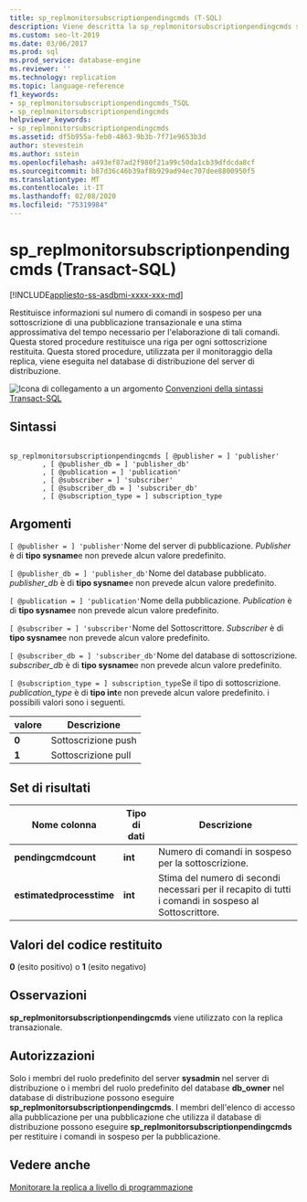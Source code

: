 ```yaml
---
title: sp_replmonitorsubscriptionpendingcmds (T-SQL)
description: Viene descritta la sp_replmonitorsubscriptionpendingcmds stored procedure che restituisce informazioni sul numero di comandi in sospeso per una sottoscrizione di una pubblicazione transazionale.
ms.custom: seo-lt-2019
ms.date: 03/06/2017
ms.prod: sql
ms.prod_service: database-engine
ms.reviewer: ''
ms.technology: replication
ms.topic: language-reference
f1_keywords:
- sp_replmonitorsubscriptionpendingcmds_TSQL
- sp_replmonitorsubscriptionpendingcmds
helpviewer_keywords:
- sp_replmonitorsubscriptionpendingcmds
ms.assetid: df5b955a-feb0-4863-9b3b-7f71e9653b3d
author: stevestein
ms.author: sstein
ms.openlocfilehash: a493ef87ad2f980f21a99c50da1cb39dfdcda8cf
ms.sourcegitcommit: b87d36c46b39af8b929ad94ec707dee8800950f5
ms.translationtype: MT
ms.contentlocale: it-IT
ms.lasthandoff: 02/08/2020
ms.locfileid: "75319984"
---
```

# <a name="sp_replmonitorsubscriptionpendingcmds-transact-sql"></a>sp_replmonitorsubscriptionpendingcmds (Transact-SQL)
[!INCLUDE[appliesto-ss-asdbmi-xxxx-xxx-md](../../includes/appliesto-ss-asdbmi-xxxx-xxx-md.md)]

  Restituisce informazioni sul numero di comandi in sospeso per una sottoscrizione di una pubblicazione transazionale e una stima approssimativa del tempo necessario per l'elaborazione di tali comandi. Questa stored procedure restituisce una riga per ogni sottoscrizione restituita. Questa stored procedure, utilizzata per il monitoraggio della replica, viene eseguita nel database di distribuzione del server di distribuzione.  
  
 ![Icona di collegamento a un argomento](../../database-engine/configure-windows/media/topic-link.gif "Icona di collegamento a un argomento") [Convenzioni della sintassi Transact-SQL](../../t-sql/language-elements/transact-sql-syntax-conventions-transact-sql.md)  
  
## <a name="syntax"></a>Sintassi  
  
```  
  
sp_replmonitorsubscriptionpendingcmds [ @publisher = ] 'publisher'  
        , [ @publisher_db = ] 'publisher_db'  
        , [ @publication = ] 'publication'  
        , [ @subscriber = ] 'subscriber'  
        , [ @subscriber_db = ] 'subscriber_db'   
        , [ @subscription_type = ] subscription_type  
```  
  
## <a name="arguments"></a>Argomenti  
`[ @publisher = ] 'publisher'`Nome del server di pubblicazione. *Publisher* è di **tipo sysname**e non prevede alcun valore predefinito.  
  
`[ @publisher_db = ] 'publisher_db'`Nome del database pubblicato. *publisher_db* è di **tipo sysname**e non prevede alcun valore predefinito.  
  
`[ @publication = ] 'publication'`Nome della pubblicazione. *Publication* è di **tipo sysname**e non prevede alcun valore predefinito.  
  
`[ @subscriber = ] 'subscriber'`Nome del Sottoscrittore. *Subscriber* è di **tipo sysname**e non prevede alcun valore predefinito.  
  
`[ @subscriber_db = ] 'subscriber_db'`Nome del database di sottoscrizione. *subscriber_db* è di **tipo sysname**e non prevede alcun valore predefinito.  
  
`[ @subscription_type = ] subscription_type`Se il tipo di sottoscrizione. *publication_type* è di **tipo int**e non prevede alcun valore predefinito. i possibili valori sono i seguenti.  
  
|valore|Descrizione|  
|-----------|-----------------|  
|**0**|Sottoscrizione push|  
|**1**|Sottoscrizione pull|  
  
## <a name="result-sets"></a>Set di risultati  
  
|Nome colonna|Tipo di dati|Descrizione|  
|-----------------|---------------|-----------------|  
|**pendingcmdcount**|**int**|Numero di comandi in sospeso per la sottoscrizione.|  
|**estimatedprocesstime**|**int**|Stima del numero di secondi necessari per il recapito di tutti i comandi in sospeso al Sottoscrittore.|  
  
## <a name="return-code-values"></a>Valori del codice restituito  
 **0** (esito positivo) o **1** (esito negativo)  
  
## <a name="remarks"></a>Osservazioni  
 **sp_replmonitorsubscriptionpendingcmds** viene utilizzato con la replica transazionale.  
  
## <a name="permissions"></a>Autorizzazioni  
 Solo i membri del ruolo predefinito del server **sysadmin** nel server di distribuzione o i membri del ruolo predefinito del database **db_owner** nel database di distribuzione possono eseguire **sp_replmonitorsubscriptionpendingcmds**. I membri dell'elenco di accesso alla pubblicazione per una pubblicazione che utilizza il database di distribuzione possono eseguire **sp_replmonitorsubscriptionpendingcmds** per restituire i comandi in sospeso per la pubblicazione.  
  
## <a name="see-also"></a>Vedere anche  
 [Monitorare la replica a livello di programmazione](../../relational-databases/replication/monitor/programmatically-monitor-replication.md)  
  
  
